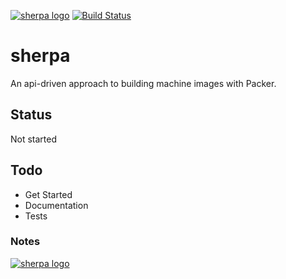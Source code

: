 [![sherpa logo](http://nano-assets.gopagoda.io/readme-headers/sherpa.png)](http://nanobox.io/open-source#sherpa)
[![Build Status](https://travis-ci.org/nanopack/sherpa.svg)](https://travis-ci.org/nanopack/sherpa)

# sherpa

An api-driven approach to building machine images with Packer.

## Status

Not started

## Todo

- Get Started
- Documentation
- Tests

### Notes

[![sherpa logo](http://nano-assets.gopagoda.io/open-src/nanobox-open-src.png)](http://nanobox.io/open-source)
